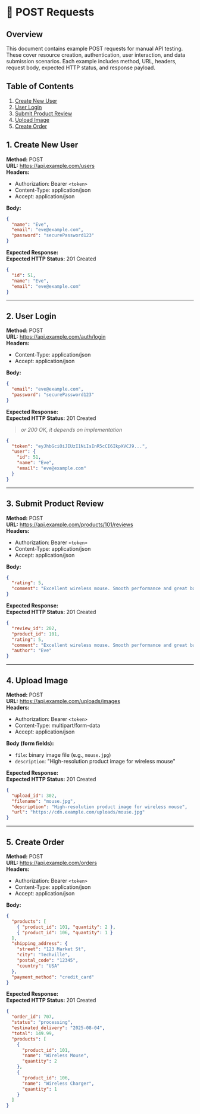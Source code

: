 # 📄 POST Requests

## Overview  
This document contains example POST requests for manual API testing. These cover resource creation, authentication, user interaction, and data submission scenarios. Each example includes method, URL, headers, request body, expected HTTP status, and response payload.

## Table of Contents  
1. [Create New User](#1-create-new-user)  
2. [User Login](#2-user-login)  
3. [Submit Product Review](#3-submit-product-review)  
4. [Upload Image](#4-upload-image)  
5. [Create Order](#5-create-order)


## 1. Create New User  

**Method:** POST  
**URL:** https://api.example.com/users  
**Headers:**  

- Authorization: Bearer `<token>`  
- Content-Type: application/json  
- Accept: application/json  

**Body:**  

```json
{
  "name": "Eve",
  "email": "eve@example.com",
  "password": "securePassword123"
}
```

**Expected Response:**  
**Expected HTTP Status:** 201 Created

```json
{
  "id": 51,
  "name": "Eve",
  "email": "eve@example.com"
}
```

---

## 2. User Login  

**Method:** POST  
**URL:** https://api.example.com/auth/login  
**Headers:**  

- Content-Type: application/json  
- Accept: application/json  

**Body:**  

```json
{
  "email": "eve@example.com",
  "password": "securePassword123"
}
```

**Expected Response:**  
**Expected HTTP Status:** 201 Created  
> *or 200 OK, it depends on implementation*

```json
{
  "token": "eyJhbGciOiJIUzI1NiIsInR5cCI6IkpXVCJ9...",
  "user": {
    "id": 51,
    "name": "Eve",
    "email": "eve@example.com"
  }
}
```

---

## 3. Submit Product Review  

**Method:** POST  
**URL:** https://api.example.com/products/101/reviews  
**Headers:**  

- Authorization: Bearer `<token>`  
- Content-Type: application/json  
- Accept: application/json  

**Body:**  

```json
{
  "rating": 5,
  "comment": "Excellent wireless mouse. Smooth performance and great battery life."
}
```

**Expected Response:**  
**Expected HTTP Status:** 201 Created  

```json
{
  "review_id": 202,
  "product_id": 101,
  "rating": 5,
  "comment": "Excellent wireless mouse. Smooth performance and great battery life.",
  "author": "Eve"
}
```

---

## 4. Upload Image  

**Method:** POST  
**URL:** https://api.example.com/uploads/images  
**Headers:**  

- Authorization: Bearer `<token>`  
- Content-Type: multipart/form-data  
- Accept: application/json  

**Body (form fields):**  

- `file`: binary image file (e.g., `mouse.jpg`)  
- `description`: "High-resolution product image for wireless mouse"  

**Expected Response:**  
**Expected HTTP Status:** 201 Created  

```json
{
  "upload_id": 302,
  "filename": "mouse.jpg",
  "description": "High-resolution product image for wireless mouse",
  "url": "https://cdn.example.com/uploads/mouse.jpg"
}
```

---

## 5. Create Order  

**Method:** POST  
**URL:** https://api.example.com/orders  
**Headers:**  

- Authorization: Bearer `<token>`  
- Content-Type: application/json  
- Accept: application/json  

**Body:**  

```json
{
  "products": [
    { "product_id": 101, "quantity": 2 },
    { "product_id": 106, "quantity": 1 }
  ],
  "shipping_address": {
    "street": "123 Market St",
    "city": "Techville",
    "postal_code": "12345",
    "country": "USA"
  },
  "payment_method": "credit_card"
}
```

**Expected Response:**  
**Expected HTTP Status:** 201 Created  

```json
{
  "order_id": 707,
  "status": "processing",
  "estimated_delivery": "2025-08-04",
  "total": 149.99,
  "products": [
    {
      "product_id": 101,
      "name": "Wireless Mouse",
      "quantity": 2
    },
    {
      "product_id": 106,
      "name": "Wireless Charger",
      "quantity": 1
    }
  ]
}
```
